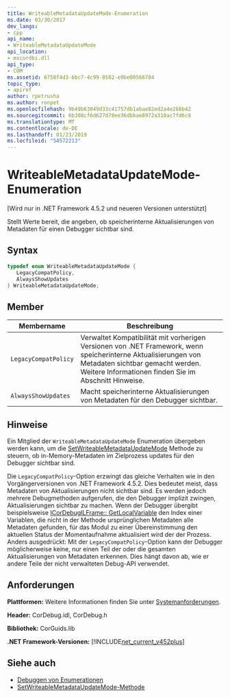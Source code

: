 ```yaml
---
title: WriteableMetadataUpdateMode-Enumeration
ms.date: 03/30/2017
dev_langs:
- cpp
api_name:
- WriteableMetadataUpdateMode
api_location:
- mscordbi.dll
api_type:
- COM
ms.assetid: 6758f4d3-6bc7-4c99-8582-e9be00566784
topic_type:
- apiref
author: rpetrusha
ms.author: ronpet
ms.openlocfilehash: 9b49b63049d33c41757db1abae82ed2a4e266b42
ms.sourcegitcommit: 6b308cf6d627d78ee36dbbae8972a310ac7fd6c8
ms.translationtype: MT
ms.contentlocale: de-DE
ms.lasthandoff: 01/23/2019
ms.locfileid: "54572213"
---
```

# <a name="writeablemetadataupdatemode-enumeration"></a>WriteableMetadataUpdateMode-Enumeration
[Wird nur in .NET Framework 4.5.2 und neueren Versionen unterstützt]  
  
 Stellt Werte bereit, die angeben, ob speicherinterne Aktualisierungen von Metadaten für einen Debugger sichtbar sind.  
  
## <a name="syntax"></a>Syntax  
  
```cpp
typedef enum WriteableMetadataUpdateMode {  
   LegacyCompatPolicy,  
   AlwaysShowUpdates  
} WriteableMetadataUpdateMode;  
```  
  
## <a name="members"></a>Member  
  
|Membername|Beschreibung|  
|-----------------|-----------------|  
|`LegacyCompatPolicy`|Verwaltet Kompatibilität mit vorherigen Versionen von .NET Framework, wenn speicherinterne Aktualisierungen von Metadaten sichtbar gemacht werden. Weitere Informationen finden Sie im Abschnitt Hinweise.|  
|`AlwaysShowUpdates`|Macht speicherinterne Aktualisierungen von Metadaten für den Debugger sichtbar.|  
  
## <a name="remarks"></a>Hinweise  
 Ein Mitglied der `WriteableMetadataUpdateMode` Enumeration übergeben werden kann, um die [SetWriteableMetadataUpdateMode](../../../../docs/framework/unmanaged-api/debugging/icordebugprocess7-setwriteablemetadataupdatemode-method.md) Methode zu steuern, ob in-Memory-Metadaten im Zielprozess updates für den Debugger sichtbar sind.  
  
 Die `LegacyCompatPolicy`-Option erzwingt das gleiche Verhalten wie in den Vorgängerversionen von .NET Framework 4.5.2. Dies bedeutet meist, dass Metadaten von Aktualisierungen nicht sichtbar sind. Es werden jedoch mehrere Debugmethoden aufgerufen, die den Debugger implizit zwingen, Aktualisierungen sichtbar zu machen. Wenn der Debugger übergibt beispielsweise [ICorDebugILFrame:: GetLocalVariable](../../../../docs/framework/unmanaged-api/debugging/icordebugilframe-getlocalvariable-method.md) den Index einer Variablen, die nicht in der Methode ursprünglichen Metadaten alle Metadaten gefunden, für das Modul zu einer Übereinstimmung den aktuellen Status der Momentaufnahme aktualisiert wird der der Prozess. Anders ausgedrückt: Mit der `LegacyCompatPolicy`-Option kann der Debugger möglicherweise keine, nur einen Teil der oder die gesamten Aktualisierungen von Metadaten erkennen. Dies hängt davon ab, wie er andere Teile der nicht verwalteten Debug-API verwendet.  
  
## <a name="requirements"></a>Anforderungen  
 **Plattformen:** Weitere Informationen finden Sie unter [Systemanforderungen](../../../../docs/framework/get-started/system-requirements.md).  
  
 **Header:** CorDebug.idl, CorDebug.h  
  
 **Bibliothek:** CorGuids.lib  
  
 **.NET Framework-Versionen:** [!INCLUDE[net_current_v452plus](../../../../includes/net-current-v452plus-md.md)]  
  
## <a name="see-also"></a>Siehe auch
- [Debuggen von Enumerationen](../../../../docs/framework/unmanaged-api/debugging/debugging-enumerations.md)
- [SetWriteableMetadataUpdateMode-Methode](../../../../docs/framework/unmanaged-api/debugging/icordebugprocess7-setwriteablemetadataupdatemode-method.md)
